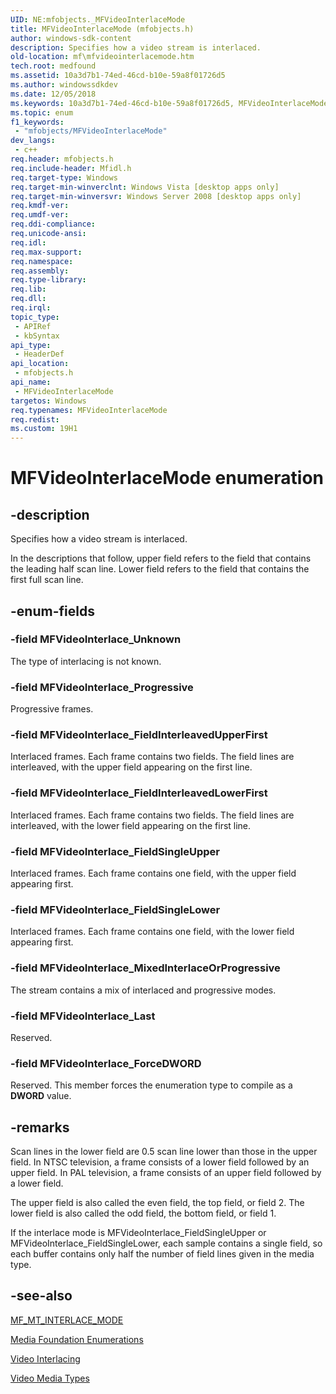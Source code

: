 ```yaml
---
UID: NE:mfobjects._MFVideoInterlaceMode
title: MFVideoInterlaceMode (mfobjects.h)
author: windows-sdk-content
description: Specifies how a video stream is interlaced.
old-location: mf\mfvideointerlacemode.htm
tech.root: medfound
ms.assetid: 10a3d7b1-74ed-46cd-b10e-59a8f01726d5
ms.author: windowssdkdev
ms.date: 12/05/2018
ms.keywords: 10a3d7b1-74ed-46cd-b10e-59a8f01726d5, MFVideoInterlaceMode, MFVideoInterlaceMode enumeration [Media Foundation], MFVideoInterlace_FieldInterleavedLowerFirst, MFVideoInterlace_FieldInterleavedUpperFirst, MFVideoInterlace_FieldSingleLower, MFVideoInterlace_FieldSingleUpper, MFVideoInterlace_ForceDWORD, MFVideoInterlace_Last, MFVideoInterlace_MixedInterlaceOrProgressive, MFVideoInterlace_Progressive, MFVideoInterlace_Unknown, mf.mfvideointerlacemode, mfobjects/MFVideoInterlaceMode, mfobjects/MFVideoInterlace_FieldInterleavedLowerFirst, mfobjects/MFVideoInterlace_FieldInterleavedUpperFirst, mfobjects/MFVideoInterlace_FieldSingleLower, mfobjects/MFVideoInterlace_FieldSingleUpper, mfobjects/MFVideoInterlace_ForceDWORD, mfobjects/MFVideoInterlace_Last, mfobjects/MFVideoInterlace_MixedInterlaceOrProgressive, mfobjects/MFVideoInterlace_Progressive, mfobjects/MFVideoInterlace_Unknown
ms.topic: enum
f1_keywords: 
 - "mfobjects/MFVideoInterlaceMode"
dev_langs:
 - c++
req.header: mfobjects.h
req.include-header: Mfidl.h
req.target-type: Windows
req.target-min-winverclnt: Windows Vista [desktop apps only]
req.target-min-winversvr: Windows Server 2008 [desktop apps only]
req.kmdf-ver: 
req.umdf-ver: 
req.ddi-compliance: 
req.unicode-ansi: 
req.idl: 
req.max-support: 
req.namespace: 
req.assembly: 
req.type-library: 
req.lib: 
req.dll: 
req.irql: 
topic_type:
 - APIRef
 - kbSyntax
api_type:
 - HeaderDef
api_location:
 - mfobjects.h
api_name:
 - MFVideoInterlaceMode
targetos: Windows
req.typenames: MFVideoInterlaceMode
req.redist: 
ms.custom: 19H1
---
```


# MFVideoInterlaceMode enumeration


## -description


Specifies how a video stream is interlaced.

In the descriptions that follow, upper field refers to the field that contains the leading half scan line. Lower field refers to the field that contains the first full scan line.


## -enum-fields




### -field MFVideoInterlace_Unknown

The type of interlacing is not known.
          


### -field MFVideoInterlace_Progressive

Progressive frames.
          


### -field MFVideoInterlace_FieldInterleavedUpperFirst

Interlaced frames. Each frame contains two fields. The field lines are interleaved, with the upper field appearing on the first line.
          


### -field MFVideoInterlace_FieldInterleavedLowerFirst

Interlaced frames. Each frame contains two fields. The field lines are interleaved, with the lower field appearing on the first line.
          


### -field MFVideoInterlace_FieldSingleUpper

Interlaced frames. Each frame contains one field, with the upper field appearing first.
          


### -field MFVideoInterlace_FieldSingleLower

Interlaced frames. Each frame contains one field, with the lower field appearing first.
          


### -field MFVideoInterlace_MixedInterlaceOrProgressive

The stream contains a mix of interlaced and progressive modes.
          


### -field MFVideoInterlace_Last

Reserved.
          


### -field MFVideoInterlace_ForceDWORD

Reserved. This member forces the enumeration type to compile as a <b>DWORD</b> value.
          


## -remarks



Scan lines in the lower field are 0.5 scan line lower than those in the upper field. In NTSC television, a frame consists of a lower field followed by an upper field. In PAL television, a frame consists of an upper field followed by a lower field.

The upper field is also called the even field, the top field, or field 2. The lower field is also called the odd field, the bottom field, or field 1.

If the interlace mode is MFVideoInterlace_FieldSingleUpper or MFVideoInterlace_FieldSingleLower, each sample contains a single field, so each buffer contains only half the number of field lines given in the media type.




## -see-also




<a href="https://docs.microsoft.com/windows/desktop/medfound/mf-mt-interlace-mode-attribute">MF_MT_INTERLACE_MODE</a>



<a href="https://docs.microsoft.com/windows/desktop/medfound/media-foundation-enumerations">Media Foundation Enumerations</a>



<a href="https://docs.microsoft.com/windows/desktop/medfound/video-interlacing">Video Interlacing</a>



<a href="https://docs.microsoft.com/windows/desktop/medfound/video-media-types">Video Media Types</a>
 

 

